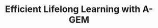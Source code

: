 ---
title: "Efficient Lifelong Learning with A-GEM"
year: 2019
pdf_url: "https://arxiv.org/pdf/1812.00420.pdf"
category: "vision"
author_list: "Arslan Chaudhry, Marc'Aurelio Ranzato, Marcus Rohrbach, Mohamed Elhoseiny"
grant: "MURI"
pub_in: "International Conference on Learning Representations (ICLR)"
---